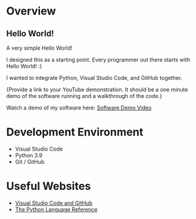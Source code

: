 # Overview

## Hello World!

A very simple Hello World!

I designed this as a starting point. Every programmer out there starts with Hello World! :)

I wanted to integrate Python, Visual Studio Code, and GitHub together.

{Provide a link to your YouTube demonstration.  It should be a one minute demo of the software running and a walkthrough of the code.}

Watch a demo of my software here: [Software Demo Video](https://youtu.be/kx9ppsOne_M)

# Development Environment

* Visual Studio Code
* Python 3.9
* Git / GitHub

# Useful Websites

* [Visual Studio Code and GitHub](https://code.visualstudio.com/docs/editor/versioncontrol)
* [The Python Language Reference](https://docs.python.org/3.9/reference/index.html)
